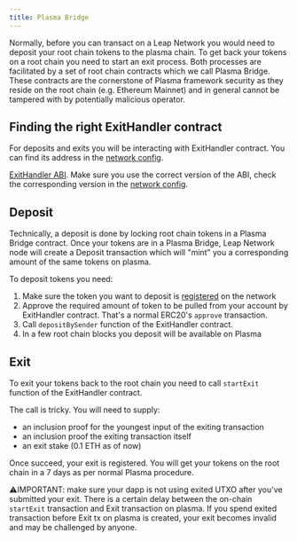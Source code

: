 ```yaml
---
title: Plasma Bridge
---
```



Normally, before you can transact on a Leap Network you would need to deposit your root chain tokens to the plasma chain. To get back your tokens on a root chain you need to start an exit process. Both processes are facilitated by a set of root chain contracts which we call Plasma Bridge. These contracts are the cornerstone of Plasma framework security as they reside on the root chain (e.g. Ethereum Mainnet) and in general cannot be tampered with by potentially malicious operator.

## Finding the right ExitHandler contract

For deposits and exits you will be interacting with ExitHandler contract. You can find its address in the [network config](https://docs.leapdao.org/json-rpc/web3.plasma/#plasma_getconfig).

[ExitHandler ABI](https://github.com/leapdao/leap-node/blob/master/src/abis/exitHandler.js). Make sure you use the correct version of the ABI, check the corresponding version in the [network config](https://docs.leapdao.org/json-rpc/web3.plasma/#plasma_getconfig).

## Deposit

Technically, a deposit is done by locking root chain tokens in a Plasma Bridge contract. Once your tokens are in a Plasma Bridge, Leap Network node will create a Deposit transaction which will "mint" you a corresponding amount of the same tokens on plasma.

To deposit tokens you need:

1. Make sure the token you want to deposit is [registered](own-token.md) on the network
2. Approve the required amount of token to be pulled from your account by ExitHandler contract. That's a normal ERC20's `approve` transaction.
3. Call `depositBySender` function of the ExitHandler contract.
4. In a few root chain blocks you deposit will be available on Plasma

## Exit

To exit your tokens back to the root chain you need to call `startExit` function of the ExitHandler contract.

The call is tricky. You will need to supply:

- an inclusion proof for the youngest input of the exiting transaction
- an inclusion proof the exiting transaction itself
- an exit stake (0.1 ETH as of now)

Once succeed, your exit is registered. You will get your tokens on the root chain in a 7 days as per normal Plasma procedure.

⚠️IMPORTANT: make sure your dapp is not using exited UTXO after you've submitted your exit. There is a certain delay between the on-chain `startExit` transaction and Exit transaction on plasma. If you spend exited transaction before Exit tx on plasma is created, your exit becomes invalid and may be challenged by anyone.
